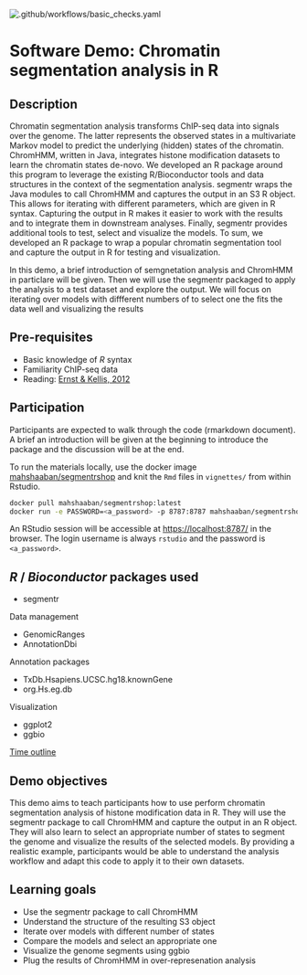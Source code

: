![.github/workflows/basic_checks.yaml](https://github.com/MahShaaban/segmentrShop/workflows/.github/workflows/basic_checks.yaml/badge.svg)

# Software Demo: Chromatin segmentation analysis in R

## Description

Chromatin segmentation analysis transforms ChIP-seq data into signals over the genome.  The latter represents the observed states in a multivariate Markov model to predict the underlying (hidden) states of the chromatin. ChromHMM, written in Java, integrates histone modification datasets to learn the chromatin states de-novo. We developed an R package around this program to leverage the existing R/Bioconductor tools and data structures in the context of the segmentation analysis. segmentr wraps the Java modules to call ChromHMM and captures the output in an S3 R object. This allows for iterating with different parameters, which are given in R syntax. Capturing the output in R makes it easier to work with the results and to integrate them in downstream analyses. Finally, segmentr provides additional tools to test, select and visualize the models. To sum, we developed an R package to wrap a popular chromatin segmentation tool and capture the output in R for testing and visualization.

In this demo, a brief introduction of semgnetation analysis and ChromHMM in particlare will be given. Then we will use the segmentr packaged to apply the analysis to a test dataset and explore the output. We will focus on iterating over models with diffferent numbers of to select one the fits the data well and visualizing the results

## Pre-requisites

- Basic knowledge of *R* syntax
- Familiarity ChIP-seq data
- Reading: [Ernst & Kellis, 2012](https://www.nature.com/articles/nmeth.1906)

## Participation

Participants are expected to walk through the code (rmarkdown document). A brief
an introduction will be given at the beginning to introduce the package and
the discussion will be at the end.

To run the materials locally, use the docker image [mahshaaban/segmentrshop](https://github.com/MahShaaban/segmentrshop) and knit the `Rmd` files in `vignettes/` from within Rstudio.

```bash
docker pull mahshaaban/segmentrshop:latest
docker run -e PASSWORD=<a_password> -p 8787:8787 mahshaaban/segmentrshop:latest
```

An RStudio session will be accessible at [https://localhost:8787/](https://localhost:8787/)
in the browser. The login username is always `rstudio` and the password is `<a_password>`.

## *R* / *Bioconductor* packages used

- segmentr

Data management

- GenomicRanges
- AnnotationDbi

Annotation packages

- TxDb.Hsapiens.UCSC.hg18.knownGene
- org.Hs.eg.db

Visualization

- ggplot2
- ggbio

[Time outline](https://www.notion.so/e72e817485a9465daccd16ff41ab97ee)

## Demo objectives

This demo aims to teach participants how to use perform chromatin segmentation analysis of histone modification data in R. They will use the segmentr package to call ChromHMM and capture the output in an R object. They will also learn to select an appropriate number of states to segment the genome and visualize the results of the selected models. By providing a realistic example, participants would be able to understand the analysis workflow and adapt this code to apply it to their own datasets.

## Learning goals

- Use the segmentr package to call ChromHMM
- Understand the structure of the resulting S3 object
- Iterate over models with different number of states
- Compare the models and select an appropriate one
- Visualize the genome segments using ggbio
- Plug the results of ChromHMM in over-represenation analysis
